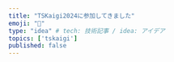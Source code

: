 ```yaml
---
title: "TSKaigi2024に参加してきました"
emoji: "🎉"
type: "idea" # tech: 技術記事 / idea: アイデア
topics: ['tskaigi']
published: false
---
```

